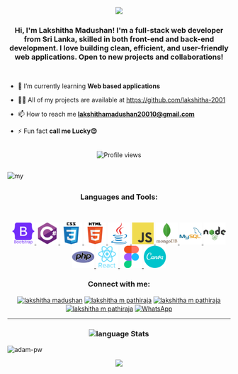 <p align="center">
<a href="">
<img src="https://readme-typing-svg.herokuapp.com?font=Time+New+Roman&color=cyan&size=25&center=true&vCenter=true&width=600&height=100&lines=Welcome+to+my+Github+Profile;nice+to+meet+you;I+am+a+web+developer;Do+you+need+a+service+from+me?">

</a></p>

<h3 align="center"> Hi, I'm Lakshitha Madushan! I'm a full-stack web developer from Sri Lanka, skilled in both front-end and back-end development. I love building clean, efficient, and user-friendly web applications. Open to new projects and collaborations!</h3>

<br>

- 🌱 I’m currently learning <strong>Web based applications</strong>

- 👨‍💻 All of my projects are available at <a href="https://github.com/Lakshitha-2001">https://github.com/lakshitha-2001</a>

- 📫 How to reach me <strong>lakshithamadushan20010@gmail.com</strong>

- ⚡ Fun fact <strong>call me Lucky😌</strong><br><br>

<p align="center">
  <img src="https://komarev.com/ghpvc/?username=LakshithaMdushan&color=blue" alt="Profile views"/>
</p>

## 

![my](https://github.com/user-attachments/assets/e71d80aa-9e51-4db0-bd43-e5f6e5febd32)

## 

<h3 align="center"><b>Languages and Tools:</b></h3>
<br>
<p align="center">
  <a href="https://getbootstrap.com" target="_blank" rel="noreferrer">
    <img src="https://raw.githubusercontent.com/devicons/devicon/master/icons/bootstrap/bootstrap-plain-wordmark.svg" alt="bootstrap" width="50" height="50"/>
  </a>
  <a href="https://www.w3schools.com/cs/" target="_blank" rel="noreferrer">
    <img src="https://raw.githubusercontent.com/devicons/devicon/master/icons/csharp/csharp-original.svg" alt="csharp" width="50" height="50"/>
  </a>
  <a href="https://www.w3schools.com/css/" target="_blank" rel="noreferrer">
    <img src="https://raw.githubusercontent.com/devicons/devicon/master/icons/css3/css3-original-wordmark.svg" alt="css3" width="50" height="50"/>
  </a>
  <a href="https://www.w3.org/html/" target="_blank" rel="noreferrer">
    <img src="https://raw.githubusercontent.com/devicons/devicon/master/icons/html5/html5-original-wordmark.svg" alt="html5" width="50" height="50"/>
  </a>
  <a href="https://www.java.com" target="_blank" rel="noreferrer">
    <img src="https://raw.githubusercontent.com/devicons/devicon/master/icons/java/java-original.svg" alt="java" width="50" height="50"/>
  </a>
  <a href="https://developer.mozilla.org/en-US/docs/Web/JavaScript" target="_blank" rel="noreferrer">
    <img src="https://raw.githubusercontent.com/devicons/devicon/master/icons/javascript/javascript-original.svg" alt="javascript" width="50" height="50"/>
  </a>
  <a href="https://www.mongodb.com/" target="_blank" rel="noreferrer">
    <img src="https://raw.githubusercontent.com/devicons/devicon/master/icons/mongodb/mongodb-original-wordmark.svg" alt="mongodb" width="50" height="50"/>
  </a>
  <a href="https://www.mysql.com/" target="_blank" rel="noreferrer">
    <img src="https://raw.githubusercontent.com/devicons/devicon/master/icons/mysql/mysql-original-wordmark.svg" alt="mysql" width="50" height="50"/>
  </a>
  <a href="https://nodejs.org" target="_blank" rel="noreferrer">
    <img src="https://raw.githubusercontent.com/devicons/devicon/master/icons/nodejs/nodejs-original-wordmark.svg" alt="nodejs" width="50" height="50"/>
  </a>
  <a href="https://www.php.net" target="_blank" rel="noreferrer">
    <img src="https://raw.githubusercontent.com/devicons/devicon/master/icons/php/php-original.svg" alt="php" width="50" height="50"/>
  </a>
  <a href="https://reactjs.org/" target="_blank" rel="noreferrer">
    <img src="https://raw.githubusercontent.com/devicons/devicon/master/icons/react/react-original-wordmark.svg" alt="react" width="50" height="50"/>
  </a>
  <a href="https://www.figma.com/" target="_blank" rel="noreferrer">
  <img src="https://raw.githubusercontent.com/devicons/devicon/master/icons/figma/figma-original.svg" alt="figma" width="50" height="50"/>
</a>
  <a href="https://www.canva.com/" target="_blank" rel="noreferrer">
  <img src="https://raw.githubusercontent.com/devicons/devicon/master/icons/canva/canva-original.svg" alt="canva" width="50" height="50"/>
</a>
</p>

<h3 align="center"><b>Connect with me:</b></h3>
<p align="center">
  <a href="https://twitter.com/LakshithaM2001" target="blank"><img align="center" src="https://raw.githubusercontent.com/rahuldkjain/github-profile-readme-generator/master/src/images/icons/Social/twitter.svg" alt="lakshitha madushan" height="30" width="40" /></a>
  <a href="https://linkedin.com/in/lakshitha m pathiraja" target="blank"><img align="center" src="https://raw.githubusercontent.com/rahuldkjain/github-profile-readme-generator/master/src/images/icons/Social/linked-in-alt.svg" alt="lakshitha m pathiraja" height="30" width="40" /></a>
  <a href="https://fb.com/lakshitha m pathiraja" target="blank"><img align="center" src="https://raw.githubusercontent.com/rahuldkjain/github-profile-readme-generator/master/src/images/icons/Social/facebook.svg" alt="lakshitha m pathiraja" height="30" width="40" /></a>
  <a href="https://instagram.com/lakshitha m pathiraja" target="blank"><img align="center" src="https://raw.githubusercontent.com/rahuldkjain/github-profile-readme-generator/master/src/images/icons/Social/instagram.svg" alt="lakshitha m pathiraja" height="30" width="40" /></a>
  <a href="https://api.whatsapp.com/send/?phone=%2B94711354941&text&app_absent=0" target="blank"><img align="center" src="https://raw.githubusercontent.com/rahuldkjain/github-profile-readme-generator/master/src/images/icons/Social/whatsapp.svg" alt="WhatsApp" height="30" width="40" /></a>
</p>


----

<h3 align="center" style="border-bottom: none; margin-bottom: 0;">
<img src="https://media.giphy.com/media/iY8CRBdQXODJSCERIr/giphy.gif" width="35"><b>language Stats</b></h3>
<br>

<div align="center" style="display:inline-block;flex-wrap:nowrap";>
<img
src="https://github-readme-stats.vercel.app/api/top-langs?username=Niko-Cloud&exclude_repo=PPL_A_2022_10,PBP_Mini_Project&show_icons=true&locale=en&bg_color=0d1117&text_color=ffffff&layout=compact"
alt="adam-pw"
bg_color=#808080/>
</div>
<br>

<!--Footer--> 
<p align="center">
  <img src="https://capsule-render.vercel.app/api?type=waving&color=gradient&height=65&section=footer"/>
</p>
